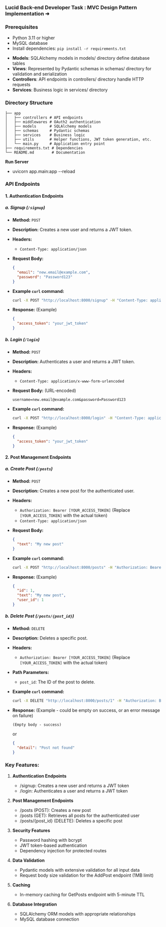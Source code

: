 ### Lucid Back-end Developer Task : MVC Design Pattern Implementation ➜

### Prerequisites

- Python 3.11 or higher
- MySQL database
- Install dependencies: `pip install -r requirements.txt`

* **Models**: SQLAlchemy models in models/ directory define database tables
* **Views**: Represented by Pydantic schemas in schemas/ directory for validation and serialization
* **Controllers**: API endpoints in controllers/ directory handle HTTP requests
* **Services**: Business logic in services/ directory

### Directory Structure

```
├── app
│   ├── controllers # API endpoints
│   ├── middlewares # OAuth2 authentication
│   ├── models      # SQLAlchemy models
│   ├── schemas     # Pydantic schemas
│   ├── services    # Business logic
│   ├── utils       # Helper functions, JWT token generation, etc.
│   └── main.py     # Application entry point
├── requirements.txt # Dependencies
└── README.md        # Documentation
```

**Run Server**

- uvicorn app.main:app --reload

### API Endpoints

#### 1. Authentication Endpoints

##### a. Signup (`/signup`)

- **Method:** `POST`
- **Description:** Creates a new user and returns a JWT token.
- **Headers:**
  - `Content-Type: application/json`
- **Request Body:**

  ```json
  {
    "email": "new.email@example.com",
    "password": "Password123"
  }
  ```

- **Example `curl` command:**

  ```bash
  curl -X POST "http://localhost:8000/signup" -H "Content-Type: application/json" -d '{"email": "new.email@example.com", "password": "Password123"}'
  ```

- **Response:** (Example)

  ```json
  {
    "access_token": "your_jwt_token"
  }
  ```

##### b. Login (`/login`)

- **Method:** `POST`
- **Description:** Authenticates a user and returns a JWT token.
- **Headers:**
  - `Content-Type: application/x-www-form-urlencoded`
- **Request Body:** (URL-encoded)

  ```
  username=new.email@example.com&password=Password123
  ```

- **Example `curl` command:**

  ```bash
  curl -X POST "http://localhost:8000/login" -H "Content-Type: application/x-www-form-urlencoded" -d "username=new.email@example.com&password=Password123"
  ```

- **Response:** (Example)

  ```json
  {
    "access_token": "your_jwt_token"
  }
  ```

#### 2. Post Management Endpoints

##### a. Create Post (`/posts`)

- **Method:** `POST`
- **Description:** Creates a new post for the authenticated user.
- **Headers:**
  - `Authorization: Bearer [YOUR_ACCESS_TOKEN]` (Replace `[YOUR_ACCESS_TOKEN]` with the actual token)
  - `Content-Type: application/json`
- **Request Body:**

  ```json
  {
    "text": "My new post"
  }
  ```

- **Example `curl` command:**

  ```bash
  curl -X POST "http://localhost:8000/posts" -H "Authorization: Bearer [YOUR_ACCESS_TOKEN]" -H "Content-Type: application/json" -d '{"text": "My new post"}'
  ```

- **Response:** (Example)

  ```json
  {
    "id": 1,
    "text": "My new post",
    "user_id": 1
  }
  ```

##### b. Delete Post (`/posts/{post_id}`)

- **Method:** `DELETE`
- **Description:** Deletes a specific post.
- **Headers:**
  - `Authorization: Bearer [YOUR_ACCESS_TOKEN]` (Replace `[YOUR_ACCESS_TOKEN]` with the actual token)
- **Path Parameters:**
  - `post_id`: The ID of the post to delete.
- **Example `curl` command:**

  ```bash
  curl -X DELETE "http://localhost:8000/posts/1" -H "Authorization: Bearer [YOUR_ACCESS_TOKEN]"
  ```

- **Response:** (Example - could be empty on success, or an error message on failure)

  ```
  (Empty body - success)
  ```

  or

  ```json
  {
    "detail": "Post not found"
  }
  ```

### Key Features:

1.  **Authentication Endpoints**

    - /signup: Creates a new user and returns a JWT token
    - /login: Authenticates a user and returns a JWT token

2.  **Post Management Endpoints**

    - /posts (POST): Creates a new post
    - /posts (GET): Retrieves all posts for the authenticated user
    - /posts/{post_id} (DELETE): Deletes a specific post

3.  **Security Features**

    - Password hashing with bcrypt
    - JWT token-based authentication
    - Dependency injection for protected routes

4.  **Data Validation**

    - Pydantic models with extensive validation for all input data
    - Request body size validation for the AddPost endpoint (1MB limit)

5.  **Caching**

    - In-memory caching for GetPosts endpoint with 5-minute TTL

6.  **Database Integration**

    - SQLAlchemy ORM models with appropriate relationships
    - MySQL database connection
